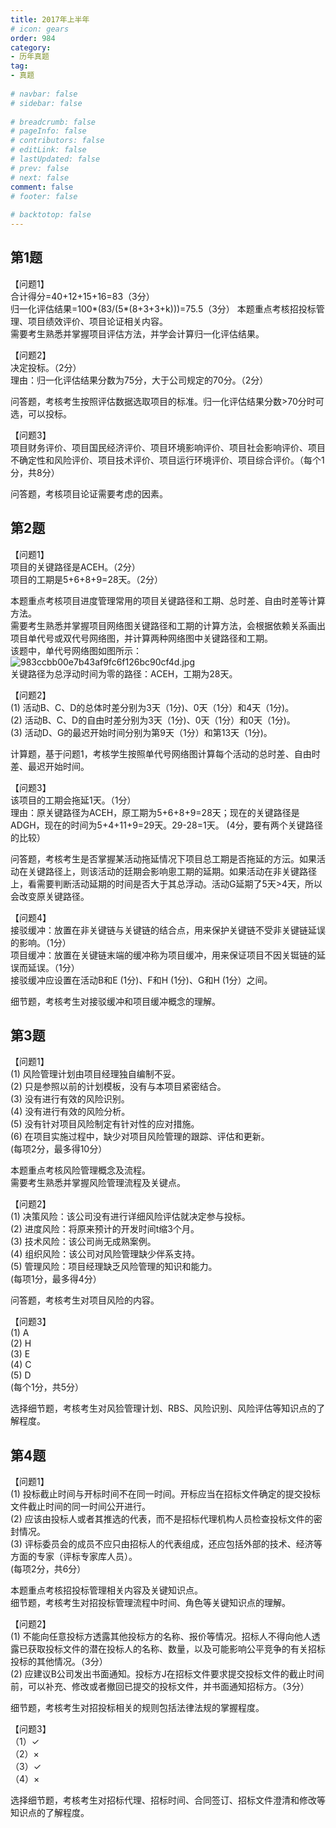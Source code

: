 ```yaml
---  
title: 2017年上半年  
# icon: gears  
order: 984  
category:  
- 历年真题  
tag:  
- 真题  
  
# navbar: false  
# sidebar: false  
  
# breadcrumb: false  
# pageInfo: false  
# contributors: false  
# editLink: false  
# lastUpdated: false  
# prev: false  
# next: false  
comment: false  
# footer: false  
  
# backtotop: false  
---  
```

## 第1题 ##

【问题1】  
合计得分=40+12+15+16=83（3分）  
归一化评估结果=100\*(83/(5\*(8+3+3+k)))=75.5（3分） 本题重点考核招投标管理、项目绩效评价、项目论证相关内容。  
需要考生熟悉并掌握项目评估方法，并学会计算归一化评估结果。  
  
【问题2】  
决定投标。（2分）  
理由：归一化评估结果分数为75分，大于公司规定的70分。（2分）  
  
问答题，考核考生按照评估数据选取项目的标准。归一化评估结果分数&gt;70分时可选，可以投标。  
  
【问题3】  
项目财务评价、项目国民经济评价、项目环境影响评价、项目社会影响评价、项目不确定性和风险评价、项目技术评价、项目运行环境评价、项目综合评价。（每个1分，共8分）  
  
问答题，考核项目论证需要考虑的因素。  


## 第2题 ##

【问题1】  
项目的关键路径是ACEH。（2分）  
项目的工期是5+6+8+9=28天。（2分）  
  
本题重点考核项目进度管理常用的项目关键路径和工期、总时差、自由时差等计算方法。  
需要考生熟悉并掌握项目网络图关键路径和工期的计算方法，会根据依赖关系画出项目单代号或双代号网络图，并计算两种网络图中关键路径和工期。   
该题中，单代号网络图如图所示：  
![983ccbb00e7b43af9fc6f126bc90cf4d.jpg][]  
关键路径为总浮动时间为零的路径：ACEH，工期为28天。  
  
【问题2】  
(1) 活动B、C、D的总体时差分别为3天（1分)、0天（1分）和4天（1分)。  
(2) 活动B、C、D的自由时差分别为3天（1分)、0天（1分）和0天（1分)。   
(3) 活动D、G的最迟开始时间分别为第9天（1分）和第13天（1分)。  
  
计算题，基于问题1，考核学生按照单代号网络图计算每个活动的总时差、自由时差、最迟开始时间。  
  
【问题3】  
该项目的工期会拖延1天。（1分）  
理由：原关键路径为ACEH，原工期为5+6+8+9=28天；现在的关键路径是ADGH，现在的时间为5+4+11+9=29天。29-28=1天。 (4分，要有两个关键路径的比较）  
  
问答题，考核考生是否掌握某活动拖延情况下项目总工期是否拖延的方沄。如果活动在关键路径上，则该活动的廷期会影响悤工期的延期。如果活动在非关键路径上，看需要判断活动延期的时间是否大于其总浮动。活动G延期了5天&gt;4天，所以会改变原关键路径。  
  
【问题4】  
接驳缓冲：放置在非关键链与关键链的结合点，用来保护关键链不受非关键链延误的影响。（1分）  
项目缓冲：放置在关键链末端的缓冲称为项目缓冲，用来保证项目不因关铤链的延误而延误。（1分）  
接驳缓冲应设置在活动B和E (1分)、F和H (1分)、G和H (1分）之间。  
  
细节题，考核考生对接驳缓冲和项目缓冲概念的理解。  


## 第3题 ##

【问题1】  
(1) 风险管理计划由项目经理独自编制不妥。  
(2) 只是参照以前的计划模板，没有与本项目紧密结合。  
(3) 没有进行有效的风险识别。  
(4) 没有进行有效的风险分析。  
(5) 没有针对项目风险制定有针对性的应对措施。  
(6) 在项目实施过程中，缺少对项目风险管理的跟踪、评估和更新。  
(每项2分，最多得10分）  
  
本题重点考核风险管理概念及流程。  
需要考生熟悉并掌握风险管理流程及关键点。  
  
【问题2】  
(1) 决策风险：该公司没有进行详细风险评估就决定参与投标。  
(2) 进度风险：将原来预计的开发时间t缩3个月。  
(3) 技术风险：该公司尚无成熟案例。  
(4) 组织风险：该公司对风险管理缺少伴系支持。  
(5) 管理风险：项目经理缺乏风险管理的知识和能力。  
(每项1分，最多得4分）  
  
问答题，考核考生对项目风险的内容。  
  
【问题3】  
(1) A  
(2) H  
(3) E  
(4) C  
(5) D  
(每个1分，共5分）  
  
选择细节题，考核考生对风猃管理计划、RBS、风险识别、风险评估等知识点的了解程度。  


## 第4题 ##

【问题1】  
(1) 投标截止时间与开标时间不在同一时间。开标应当在招标文件确定的提交投标文件截止时间的同一时间公开进行。  
(2) 应该由投标人或者其推选的代表，而不是招标代理机构人员检查投标文件的密封情况。  
(3) 评标委员会的成员不应只由招标人的代表组成，还应包括外部的技术、经济等方面的专家（评标专家库人员）。  
(每项2分，共6分）  
  
本题重点考核招投标管理相关内容及关键知识点。  
细节题，考核考生对招投标管理流程中时间、角色等关键知识点的理解。  
  
【问题2】  
(1) 不能向任意投标方透露其他投标方的名称、报价等情况。招标人不得向他人透露已获取投标文件的潜在投标人的名称、数量，以及可能影响公平竞争的有关招标投标的其他情况。（3分）  
(2) 应建议B公司发出书面通知。投标方J在招标文件要求提交投标文件的截止时间前，可以补充、修改或者撤回已提交的投标文件，并书面通知招标方。（3分）  
  
细节题，考核考生对招投标相关的规则包括法律法规的掌握程度。  
  
【问题3】  
（1）✓  
（2）×  
（3）✓  
（4）×  
  
选择细节题，考核考生对招标代理、招标时间、合同签订、招标文件澄清和修改等知识点的了解程度。  



[983ccbb00e7b43af9fc6f126bc90cf4d.jpg]: https://www.xkxxkx.cn/file/exam/software/系统集成项目管理工程师/案例/第2题/983ccbb00e7b43af9fc6f126bc90cf4d.jpg
